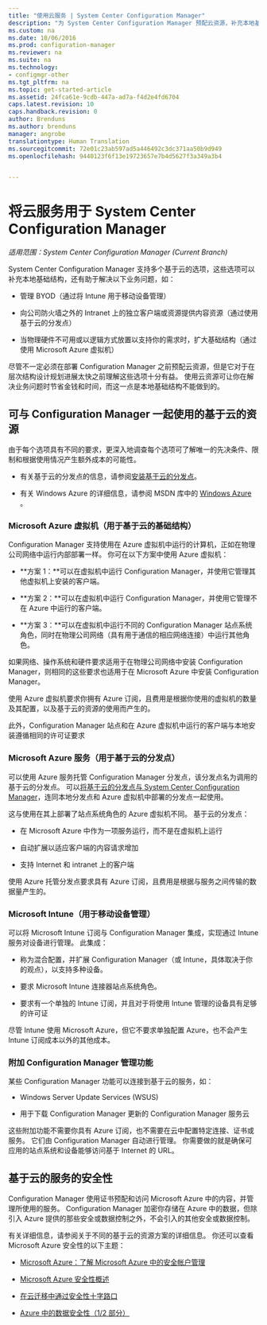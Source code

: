 ```yaml
---
title: "使用云服务 | System Center Configuration Manager"
description: "为 System Center Configuration Manager 预配云资源，补充本地基础结构。"
ms.custom: na
ms.date: 10/06/2016
ms.prod: configuration-manager
ms.reviewer: na
ms.suite: na
ms.technology:
- configmgr-other
ms.tgt_pltfrm: na
ms.topic: get-started-article
ms.assetid: 24fca61e-9cdb-447a-ad7a-f4d2e4fd6704
caps.latest.revision: 10
caps.handback.revision: 0
author: Brenduns
ms.author: brenduns
manager: angrobe
translationtype: Human Translation
ms.sourcegitcommit: 72e01c23ab597ad5a446492c3dc371aa50b9d949
ms.openlocfilehash: 9440123f6f13e19723657e7b4d5627f3a349a3b4


---
```

# <a name="use-cloud-services-with-system-center-configuration-manager"></a>将云服务用于 System Center Configuration Manager

*适用范围：System Center Configuration Manager (Current Branch)*

System Center Configuration Manager 支持多个基于云的选项，这些选项可以补充本地基础结构，还有助于解决以下业务问题，如：  

-   管理 BYOD（通过将 Intune 用于移动设备管理）  

-   向公司防火墙之外的 Intranet 上的独立客户端或资源提供内容资源（通过使用基于云的分发点）  

-   当物理硬件不可用或以逻辑方式放置以支持你的需求时，扩大基础结构（通过使用 Microsoft Azure 虚拟机）  

尽管不一定必须在部署 Configuration Manager 之前预配云资源，但是它对于在层次结构设计规划进展太快之前理解这些选项十分有益。 使用云资源可让你在解决业务问题时节省金钱和时间，而这一点是本地基础结构不能做到的。  

## <a name="cloud-based-resources-you-can-use-with-configuration-manager"></a>可与 Configuration Manager 一起使用的基于云的资源  
 由于每个选项具有不同的要求，更深入地调查每个选项可了解唯一的先决条件、限制和根据使用情况产生额外成本的可能性。  

-   有关基于云的分发点的信息，请参阅[安装基于云的分发点](/sccm/core/servers/deploy/configure/install-cloud-based-distribution-points-in-microsoft-azure)。

-   有关 Windows Azure 的详细信息，请参阅 MSDN 库中的 [Windows Azure](http://go.microsoft.com/fwlink/p/?LinkId=262965) 。  

### <a name="microsoft-azure-virtual-machines-for-cloud-based-infrastructure"></a>Microsoft Azure 虚拟机（用于基于云的基础结构）  
 Configuration Manager 支持使用在 Azure 虚拟机中运行的计算机，正如在物理公司网络中运行内部部署一样。 你可在以下方案中使用 Azure 虚拟机：  

-   **方案 1：**可以在虚拟机中运行 Configuration Manager，并使用它管理其他虚拟机上安装的客户端。  

-   **方案 2：**可以在虚拟机中运行 Configuration Manager，并使用它管理不在 Azure 中运行的客户端。  

-   **方案 3：**可以在虚拟机中运行不同的 Configuration Manager 站点系统角色，同时在物理公司网络（具有用于通信的相应网络连接）中运行其他角色。  

如果网络、操作系统和硬件要求适用于在物理公司网络中安装 Configuration Manager，则相同的这些要求也适用于在 Microsoft Azure 中安装 Configuration Manager。  

使用 Azure 虚拟机要求你拥有 Azure 订阅，且费用是根据你使用的虚拟机的数量及其配置，以及基于云的资源的使用而产生的。  

此外，Configuration Manager 站点和在 Azure 虚拟机中运行的客户端与本地安装遵循相同的许可证要求  

### <a name="microsoft-azure-services-for-cloud-based-distribution-points"></a>Microsoft Azure 服务（用于基于云的分发点）  
 可以使用 Azure 服务托管 Configuration Manager 分发点，该分发点名为调用的基于云的分发点。  可以[将基于云的分发点与 System Center Configuration Manager](../../core/plan-design/hierarchy/use-a-cloud-based-distribution-point.md)，连同本地分发点和 Azure 虚拟机中部署的分发点一起使用。  

 这与使用在其上部署了站点系统角色的 Azure 虚拟机不同。 基于云的分发点：  

-   在 Microsoft Azure 中作为一项服务运行，而不是在虚拟机上运行  

-   自动扩展以适应客户端的内容请求增加  

-   支持 Internet 和 intranet 上的客户端  

使用 Azure 托管分发点要求具有 Azure 订阅，且费用是根据与服务之间传输的数据量产生的。  

### <a name="microsoft-intune-for-mobile-device-management"></a>Microsoft Intune（用于移动设备管理）  
 可以将 Microsoft Intune 订阅与 Configuration Manager 集成，实现通过 Intune 服务对设备进行管理。 此集成：  

-   称为混合配置，并扩展 Configuration Manager（或 Intune，具体取决于你的观点），以支持多种设备。  

-   要求 Microsoft Intune 连接器站点系统角色。  

-   要求有一个单独的 Intune 订阅，并且对于将使用 Intune 管理的设备具有足够的许可证  

尽管 Intune 使用 Microsoft Azure，但它不要求单独配置 Azure，也不会产生 Intune 订阅成本以外的其他成本。  

### <a name="additional-configuration-manager-capabilities"></a>附加 Configuration Manager 管理功能  
 某些 Configuration Manager 功能可以连接到基于云的服务，如：  

-   Windows Server Update Services (WSUS)  

-   用于下载 Configuration Manager 更新的 Configuration Manager 服务云  

这些附加功能不需要你具有 Azure 订阅，也不需要在云中配置特定连接、证书或服务。 它们由 Configuration Manager 自动进行管理。  你需要做的就是确保可应用的站点系统和设备能够访问基于 Internet 的 URL。  

##  <a name="a-namebkmkcloudseca-security-for-cloud-based-services"></a><a name="BKMK_CloudSec"></a>基于云的服务的安全性  
 Configuration Manager 使用证书预配和访问 Microsoft Azure 中的内容，并管理所使用的服务。 Configuration Manager 加密你存储在 Azure 中的数据，但除引入 Azure 提供的那些安全或数据控制之外，不会引入的其他安全或数据控制。  

 有关详细信息，请参阅关于不同的基于云的资源方案的详细信息。 你还可以查看 Microsoft Azure 安全性的以下主题：  

-   [Microsoft Azure：了解 Microsoft Azure 中的安全帐户管理](http://go.microsoft.com/fwlink/p/?LinkId=262968)  

-   [Microsoft Azure 安全性概述](http://go.microsoft.com/fwlink/p/?LinkId=262970)  

-   [在云迁移中通过安全性十字路口](http://go.microsoft.com/fwlink/p/?LinkId=262971)  

-   [Azure 中的数据安全性（1/2 部分）](http://go.microsoft.com/fwlink/p/?LinkId=262974)  



<!--HONumber=Nov16_HO1-->


